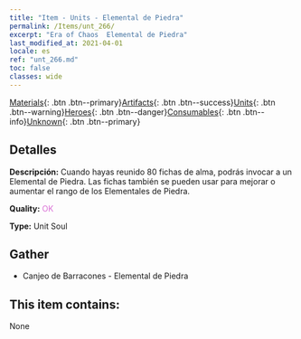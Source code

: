 ```yaml
---
title: "Item - Units - Elemental de Piedra"
permalink: /Items/unt_266/
excerpt: "Era of Chaos  Elemental de Piedra"
last_modified_at: 2021-04-01
locale: es
ref: "unt_266.md"
toc: false
classes: wide
---
```

 [Materials](/es/Items/){: .btn .btn--primary}[Artifacts](/es/Items/Artifacts/){: .btn .btn--success}[Units](/es/Items/Units/){: .btn .btn--warning}[Heroes](/es/Items/Heroes/){: .btn .btn--danger}[Consumables](/es/Items/Consumables/){: .btn .btn--info}[Unknown](/es/Items/Unknown/){: .btn .btn--primary}

## Detalles
 **Descripción:** Cuando hayas reunido 80 fichas de alma, podrás invocar a un Elemental de Piedra. Las fichas también se pueden usar para mejorar o aumentar el rango de los Elementales de Piedra.

 **Quality:** <span style="color: #DA70D6">OK</span>

 **Type:** Unit Soul

## Gather

*    Canjeo de Barracones - Elemental de Piedra 

## This item contains:

  None

